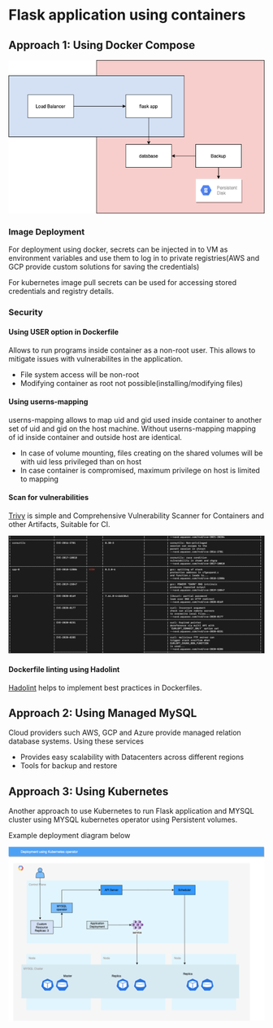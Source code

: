 # Flask application using containers

## Approach 1: Using Docker Compose

![Docker Networking](doc/images/docker_networking.png)

### Image Deployment
For deployment using docker, secrets can be injected in to VM as environment variables and use them to log in to private
registries(AWS and GCP provide custom solutions for saving the credentials)

For kubernetes image pull secrets can be used for accessing stored credentials and registry details.

### Security

#### Using USER option in Dockerfile

Allows to run programs inside container as a non-root user. This allows to mitigate issues with vulnerabilites in the application.

- File system access will be non-root
- Modifying container as root not possible(installing/modifying files)

#### Using userns-mapping
userns-mapping allows to map uid and gid used inside container to another set of uid and gid on the host machine.
Without userns-mapping mapping of id inside container and outside host are identical. 

- In case of volume mounting, files creating on the shared volumes will be with uid less privileged than on host
- In case container is compromised, maximum privilege on host is limited to mapping 
 
#### Scan for vulnerabilities

[Trivy](https://github.com/aquasecurity/trivy#installation) is simple and Comprehensive Vulnerability Scanner for Containers and other Artifacts, Suitable for CI.

![Trivy](doc/images/trivy.png)

#### Dockerfile linting using Hadolint

[Hadolint](https://github.com/hadolint/hadolint) helps to implement best practices in Dockerfiles.

## Approach 2: Using Managed MySQL

Cloud providers such AWS, GCP and Azure provide managed relation database systems. Using these services
- Provides easy scalability with Datacenters across different regions
- Tools for backup and restore

## Approach 3: Using Kubernetes

Another approach to use Kubernetes to run Flask application and MYSQL cluster using MYSQL kubernetes operator
using Persistent volumes.

Example deployment diagram below

![K8sDeployment](doc/images/k8s_deployment.png)
